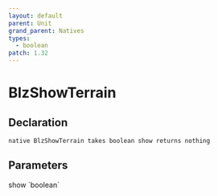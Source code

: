 ```yaml
---
layout: default
parent: Unit
grand_parent: Natives
types:
  - boolean
patch: 1.32
---
```


# BlzShowTerrain

## Declaration

```
native BlzShowTerrain takes boolean show returns nothing
```

## Parameters
<dl>
  <dt>show `boolean`</dt>
  <dd></dd>
</dl>